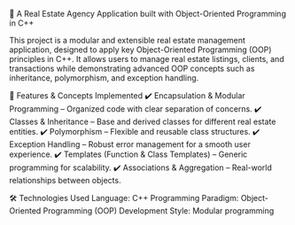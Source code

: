 🏡 A Real Estate Agency Application built with Object-Oriented Programming in C++

This project is a modular and extensible real estate management application, designed to apply key Object-Oriented Programming (OOP) principles in C++. It allows users to manage real estate listings, clients, and transactions while demonstrating advanced OOP concepts such as inheritance, polymorphism, and exception handling.

🚀 Features & Concepts Implemented
✔️ Encapsulation & Modular Programming – Organized code with clear separation of concerns.
✔️ Classes & Inheritance – Base and derived classes for different real estate entities.
✔️ Polymorphism – Flexible and reusable class structures.
✔️ Exception Handling – Robust error management for a smooth user experience.
✔️ Templates (Function & Class Templates) – Generic programming for scalability.
✔️ Associations & Aggregation – Real-world relationships between objects.

🛠️ Technologies Used
Language: C++
Programming Paradigm: Object-Oriented Programming (OOP)
Development Style: Modular programming
